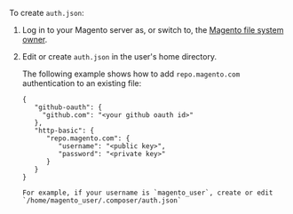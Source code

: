 <div markdown="1">

To create `auth.json`:

1.	Log in to your Magento server as, or switch to, the <a href="{{page.baseurl}}/install-gde/prereq/file-sys-perms-over.html">Magento file system owner</a>.
2.	Edit or create `auth.json` in the user's home directory.

	The following example shows how to add `repo.magento.com` authentication to an existing file:

        {
           "github-oauth": {
             "github.com": "<your github oauth id>"
           },
           "http-basic": {
              "repo.magento.com": {
                 "username": "<public key>",
                 "password": "<private key>"
              }
           }
        }

       	For example, if your username is `magento_user`, create or edit `/home/magento_user/.composer/auth.json`
</div>